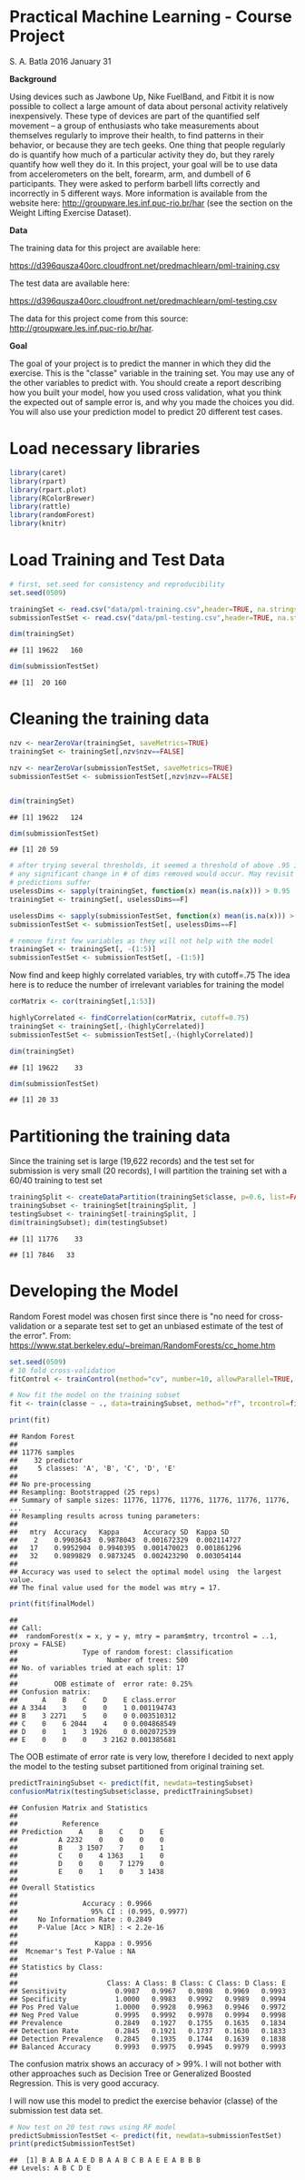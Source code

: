 Practical Machine Learning - Course Project
========================================================

S. A. Batla 2016 January 31

**Background**

Using devices such as Jawbone Up, Nike FuelBand, and Fitbit it is now possible to collect a large amount of data about personal activity relatively inexpensively. These type of devices are part of the quantified self movement – a group of enthusiasts who take measurements about themselves regularly to improve their health, to find patterns in their behavior, or because they are tech geeks. One thing that people regularly do is quantify how much of a particular activity they do, but they rarely quantify how well they do it. In this project, your goal will be to use data from accelerometers on the belt, forearm, arm, and dumbell of 6 participants. They were asked to perform barbell lifts correctly and incorrectly in 5 different ways. More information is available from the website here: http://groupware.les.inf.puc-rio.br/har (see the section on the Weight Lifting Exercise Dataset).

**Data**

The training data for this project are available here:

https://d396qusza40orc.cloudfront.net/predmachlearn/pml-training.csv

The test data are available here:

https://d396qusza40orc.cloudfront.net/predmachlearn/pml-testing.csv

The data for this project come from this source: http://groupware.les.inf.puc-rio.br/har.

**Goal**

The goal of your project is to predict the manner in which they did the exercise. This is the "classe" variable in the training set. You may use any of the other variables to predict with. You should create a report describing how you built your model, how you used cross validation, what you think the expected out of sample error is, and why you made the choices you did. You will also use your prediction model to predict 20 different test cases.

# Load necessary libraries


```r
library(caret)
library(rpart)
library(rpart.plot)
library(RColorBrewer)
library(rattle)
library(randomForest)
library(knitr)
```



# Load Training and Test Data

```r
# first, set.seed for consistency and reproducibility
set.seed(0509)

trainingSet <- read.csv("data/pml-training.csv",header=TRUE, na.strings=c("NA","#DIV/0!",""))
submissionTestSet <- read.csv("data/pml-testing.csv",header=TRUE, na.strings=c("NA","#DIV/0!",""))

dim(trainingSet)
```

```
## [1] 19622   160
```

```r
dim(submissionTestSet)
```

```
## [1]  20 160
```

# Cleaning the training data


```r
nzv <- nearZeroVar(trainingSet, saveMetrics=TRUE)
trainingSet <- trainingSet[,nzv$nzv==FALSE]

nzv <- nearZeroVar(submissionTestSet, saveMetrics=TRUE)
submissionTestSet <- submissionTestSet[,nzv$nzv==FALSE]


dim(trainingSet)
```

```
## [1] 19622   124
```

```r
dim(submissionTestSet)
```

```
## [1] 20 59
```

```r
# after trying several thresholds, it seemed a threshold of above .95 is where
# any significant change in # of dims removed would occur. May revisit if
# predictions suffer
uselessDims <- sapply(trainingSet, function(x) mean(is.na(x))) > 0.95
trainingSet <- trainingSet[, uselessDims==F]

uselessDims <- sapply(submissionTestSet, function(x) mean(is.na(x))) > 0.95
submissionTestSet <- submissionTestSet[, uselessDims==F]

# remove first few variables as they will not help with the model
trainingSet <- trainingSet[, -(1:5)]
submissionTestSet <- submissionTestSet[, -(1:5)]
```

Now find and keep highly correlated variables, try with cutoff=.75
The idea here is to reduce the number of irrelevant variables for training the model


```r
corMatrix <- cor(trainingSet[,1:53])

highlyCorrelated <- findCorrelation(corMatrix, cutoff=0.75)
trainingSet <- trainingSet[,-(highlyCorrelated)]
submissionTestSet <- submissionTestSet[,-(highlyCorrelated)]

dim(trainingSet)
```

```
## [1] 19622    33
```

```r
dim(submissionTestSet)
```

```
## [1] 20 33
```

# Partitioning the training data

Since the training set is large (19,622 records) and the test set for submission 
is very small (20 records), I will partition the training set with a 60/40 
training to test set


```r
trainingSplit <- createDataPartition(trainingSet$classe, p=0.6, list=FALSE)
trainingSubset <- trainingSet[trainingSplit, ]
testingSubset <- trainingSet[-trainingSplit, ]
dim(trainingSubset); dim(testingSubset)
```

```
## [1] 11776    33
```

```
## [1] 7846   33
```

# Developing the Model

Random Forest model was chosen first since there is "no need for cross-validation
or a separate test set to get an unbiased estimate of the test of the error".
From: https://www.stat.berkeley.edu/~breiman/RandomForests/cc_home.htm


```r
set.seed(0509)
# 10 fold cross-validation 
fitControl <- trainControl(method="cv", number=10, allowParallel=TRUE, verboseIter = FALSE)

# Now fit the model on the training subset
fit <- train(classe ~ ., data=trainingSubset, method="rf", trcontrol=fitControl, proxy=FALSE)
```

```r
print(fit)
```

```
## Random Forest 
## 
## 11776 samples
##    32 predictor
##     5 classes: 'A', 'B', 'C', 'D', 'E' 
## 
## No pre-processing
## Resampling: Bootstrapped (25 reps) 
## Summary of sample sizes: 11776, 11776, 11776, 11776, 11776, 11776, ... 
## Resampling results across tuning parameters:
## 
##   mtry  Accuracy   Kappa      Accuracy SD  Kappa SD   
##    2    0.9903643  0.9878043  0.001672329  0.002114727
##   17    0.9952904  0.9940395  0.001470023  0.001861296
##   32    0.9899829  0.9873245  0.002423290  0.003054144
## 
## Accuracy was used to select the optimal model using  the largest value.
## The final value used for the model was mtry = 17.
```

```r
print(fit$finalModel)
```

```
## 
## Call:
##  randomForest(x = x, y = y, mtry = param$mtry, trcontrol = ..1,      proxy = FALSE) 
##                Type of random forest: classification
##                      Number of trees: 500
## No. of variables tried at each split: 17
## 
##         OOB estimate of  error rate: 0.25%
## Confusion matrix:
##      A    B    C    D    E class.error
## A 3344    3    0    0    1 0.001194743
## B    3 2271    5    0    0 0.003510312
## C    0    6 2044    4    0 0.004868549
## D    0    1    3 1926    0 0.002072539
## E    0    0    0    3 2162 0.001385681
```

The OOB estimate of error rate is very low, therefore I decided to next apply the model to the testing subset partitioned from original training set.


```r
predictTrainingSubset <- predict(fit, newdata=testingSubset)
confusionMatrix(testingSubset$classe, predictTrainingSubset)
```

```
## Confusion Matrix and Statistics
## 
##           Reference
## Prediction    A    B    C    D    E
##          A 2232    0    0    0    0
##          B    3 1507    7    0    1
##          C    0    4 1363    1    0
##          D    0    0    7 1279    0
##          E    0    1    0    3 1438
## 
## Overall Statistics
##                                          
##                Accuracy : 0.9966         
##                  95% CI : (0.995, 0.9977)
##     No Information Rate : 0.2849         
##     P-Value [Acc > NIR] : < 2.2e-16      
##                                          
##                   Kappa : 0.9956         
##  Mcnemar's Test P-Value : NA             
## 
## Statistics by Class:
## 
##                      Class: A Class: B Class: C Class: D Class: E
## Sensitivity            0.9987   0.9967   0.9898   0.9969   0.9993
## Specificity            1.0000   0.9983   0.9992   0.9989   0.9994
## Pos Pred Value         1.0000   0.9928   0.9963   0.9946   0.9972
## Neg Pred Value         0.9995   0.9992   0.9978   0.9994   0.9998
## Prevalence             0.2849   0.1927   0.1755   0.1635   0.1834
## Detection Rate         0.2845   0.1921   0.1737   0.1630   0.1833
## Detection Prevalence   0.2845   0.1935   0.1744   0.1639   0.1838
## Balanced Accuracy      0.9993   0.9975   0.9945   0.9979   0.9993
```
The confusion matrix shows an accuracy of > 99%. I will not bother with other approaches such as Decision Tree or Generalized Boosted Regression. This is very good accuracy.

I will now use this model to predict the exercise behavior (classe) of the submission test data set.


```r
# Now test on 20 test rows using RF model
predictSubmissionTestSet <- predict(fit, newdata=submissionTestSet)
print(predictSubmissionTestSet)
```

```
##  [1] B A B A A E D B A A B C B A E E A B B B
## Levels: A B C D E
```

